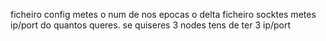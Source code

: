 ficheiro config metes o num de nos epocas o delta 
ficheiro socktes metes ip/port do quantos queres. se quiseres 3 nodes tens de ter 3 ip/port 
